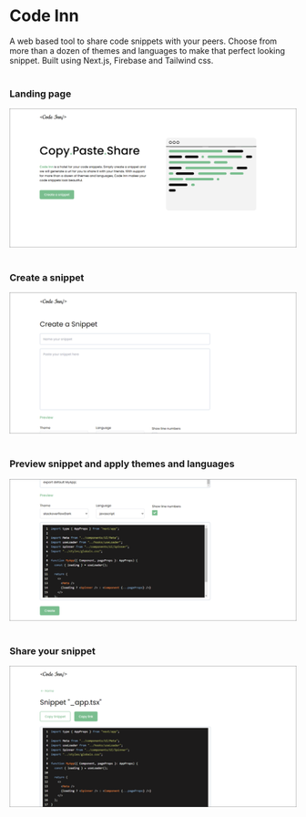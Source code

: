 # Code Inn

A web based tool to share code snippets with your peers. Choose from more than a dozen of themes and languages to make that perfect looking snippet.
Built using Next.js, Firebase and Tailwind css.
<br />
<br />

### Landing page

![Landing](./app-screenshots/landing.png)
<br />
<br />

### Create a snippet

![Create a snippet form](./app-screenshots/create-snippet.png)
<br />
<br />

### Preview snippet and apply themes and languages

![Preview snippet](./app-screenshots/preview-snippet.png)
<br />
<br />

### Share your snippet

![Get shareable link](./app-screenshots/created-snippet.png)
<br />
<br />
